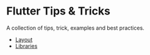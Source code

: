 # Flutter Tips & Tricks

A collection of tips, trick, examples and best practices.

- [Layout](layout.md)
- [Libraries](libraries.md)
